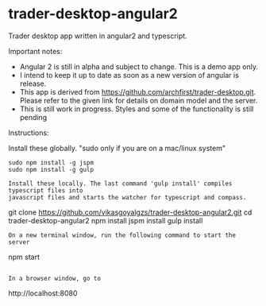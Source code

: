 # trader-desktop-angular2
Trader desktop app written in angular2 and typescript.

Important notes: 
* Angular 2 is still in alpha and subject to change. This is a demo app only. 
* I intend to keep it up to date as soon as a new version of angular is release. 
* This app is derived from https://github.com/archfirst/trader-desktop.git. Please refer 
  to the given link for details on domain model and the server.
* This is still work in progress. Styles and some of the functionality is still pending

Instructions:

Install these globally. "sudo only if you are on a mac/linux system"
```
sudo npm install -g jspm
sudo npm install -g gulp

Install these locally. The last command 'gulp install' compiles typescript files into 
javascript files and starts the watcher for typescript and compass.
```
git clone https://github.com/vikasgoyalgzs/trader-desktop-angular2.git
cd trader-desktop-angular2
npm install
jspm install
gulp install
```
On a new terminal window, run the following command to start the server
```
npm start
```

In a browser window, go to 
```
http://localhost:8080
```
